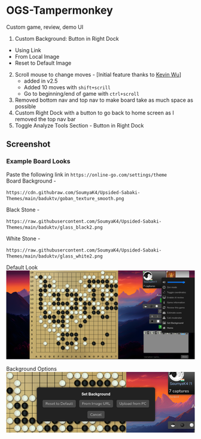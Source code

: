 # OGS-Tampermonkey
Custom game, review, demo UI
1. Custom Background: Button in Right Dock
 - Using Link
 - From Local Image
 - Reset to Default Image
2. Scroll mouse to change moves - [Initial feature thanks to [Kevin Wu](https://kvwu.io/)]
   - added in v2.5
   - Added 10 moves with ```shift+scrill```
   - Go to beginning/end of game with ```ctrl+scroll```
3. Removed bottom nav and top nav to make board take as much space as possible
4. Custom Right Dock with a button to go back to home screen as I removed the top nav bar
5. Toggle Analyze Tools Section - Button in Right Dock

## Screenshot

### Example Board Looks

Paste the following link in ```https://online-go.com/settings/theme``` <br>
Board Background - 
```
https://cdn.githubraw.com/SoumyaK4/Upsided-Sabaki-Themes/main/baduktv/goban_texture_smooth.png
```
Black Stone - 
```
https://raw.githubusercontent.com/SoumyaK4/Upsided-Sabaki-Themes/main/baduktv/glass_black2.png
```
White Stone - 
```
https://raw.githubusercontent.com/SoumyaK4/Upsided-Sabaki-Themes/main/baduktv/glass_white2.png
```

Default Look
![](/demo.png)

Background Options
![](/bgMenu.png)

